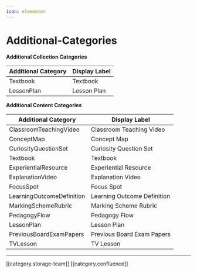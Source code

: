 ```yaml
---
icon: elementor
---
```


# Additional-Categories

**Additional Collection Categories**

| **Additional Category** | **Display Label** |
| ----------------------- | ----------------- |
| Textbook                | Textbook          |
| LessonPlan              | Lesson Plan       |

**Additional Content Categories**

| **Additional Category**   | **Display Label**           |
| ------------------------- | --------------------------- |
| ClassroomTeachingVideo    | Classroom Teaching Video    |
| ConceptMap                | Concept Map                 |
| CuriosityQuestionSet      | Curiosity Question Set      |
| Textbook                  | Textbook                    |
| ExperientialResource      | Experiential Resource       |
| ExplanationVideo          | Explanation Video           |
| FocusSpot                 | Focus Spot                  |
| LearningOutcomeDefinition | Learning Outcome Definition |
| MarkingSchemeRubric       | Marking Scheme Rubric       |
| PedagogyFlow              | Pedagogy Flow               |
| LessonPlan                | Lesson Plan                 |
| PreviousBoardExamPapers   | Previous Board Exam Papers  |
| TVLesson                  | TV Lesson                   |

***

\[\[category.storage-team]] \[\[category.confluence]]
